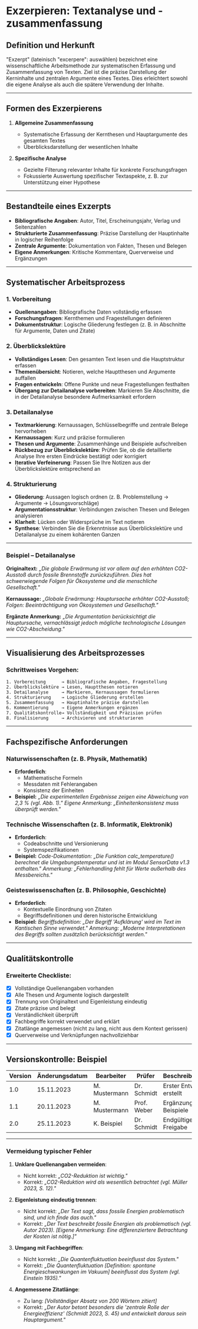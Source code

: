 # **Exzerpieren: Textanalyse und -zusammenfassung**

## **Definition und Herkunft**
"Exzerpt" (lateinisch "excerpere": auswählen) bezeichnet eine wissenschaftliche Arbeitsmethode zur systematischen Erfassung und Zusammenfassung von Texten. Ziel ist die präzise Darstellung der Kerninhalte und zentralen Argumente eines Textes. Dies erleichtert sowohl die eigene Analyse als auch die spätere Verwendung der Inhalte.

---

## **Formen des Exzerpierens**

1. **Allgemeine Zusammenfassung**
   - Systematische Erfassung der Kernthesen und Hauptargumente des gesamten Textes
   - Überblicksdarstellung der wesentlichen Inhalte

2. **Spezifische Analyse**
   - Gezielte Filterung relevanter Inhalte für konkrete Forschungsfragen
   - Fokussierte Auswertung spezifischer Textaspekte, z. B. zur Unterstützung einer Hypothese

---

## **Bestandteile eines Exzerpts**
- **Bibliografische Angaben**: Autor, Titel, Erscheinungsjahr, Verlag und Seitenzahlen
- **Strukturierte Zusammenfassung**: Präzise Darstellung der Hauptinhalte in logischer Reihenfolge
- **Zentrale Argumente**: Dokumentation von Fakten, Thesen und Belegen
- **Eigene Anmerkungen**: Kritische Kommentare, Querverweise und Ergänzungen

---

## **Systematischer Arbeitsprozess**

### **1. Vorbereitung**
- **Quellenangaben**: Bibliografische Daten vollständig erfassen
- **Forschungsfragen**: Kernthemen und Fragestellungen definieren
- **Dokumentstruktur**: Logische Gliederung festlegen (z. B. in Abschnitte für Argumente, Daten und Zitate)

### **2. Überblickslektüre**
- **Vollständiges Lesen**: Den gesamten Text lesen und die Hauptstruktur erfassen
- **Themenübersicht**: Notieren, welche Hauptthesen und Argumente auffallen
- **Fragen entwickeln**: Offene Punkte und neue Fragestellungen festhalten
- **Übergang zur Detailanalyse vorbereiten**: Markieren Sie Abschnitte, die in der Detailanalyse besondere Aufmerksamkeit erfordern

### **3. Detailanalyse**
- **Textmarkierung**: Kernaussagen, Schlüsselbegriffe und zentrale Belege hervorheben
- **Kernaussagen**: Kurz und präzise formulieren
- **Thesen und Argumente**: Zusammenhänge und Beispiele aufschreiben
- **Rückbezug zur Überblickslektüre**: Prüfen Sie, ob die detaillierte Analyse Ihre ersten Eindrücke bestätigt oder korrigiert
- **Iterative Verfeinerung**: Passen Sie Ihre Notizen aus der Überblickslektüre entsprechend an

### **4. Strukturierung**
- **Gliederung**: Aussagen logisch ordnen (z. B. Problemstellung → Argumente → Lösungsvorschläge)
- **Argumentationsstruktur**: Verbindungen zwischen Thesen und Belegen analysieren
- **Klarheit**: Lücken oder Widersprüche im Text notieren
- **Synthese**: Verbinden Sie die Erkenntnisse aus Überblickslektüre und Detailanalyse zu einem kohärenten Ganzen

---

### **Beispiel – Detailanalyse**
**Originaltext:**
*„Die globale Erwärmung ist vor allem auf den erhöhten CO2-Ausstoß durch fossile Brennstoffe zurückzuführen. Dies hat schwerwiegende Folgen für Ökosysteme und die menschliche Gesellschaft."*

**Kernaussage:**
*„Globale Erwärmung: Hauptursache erhöhter CO2-Ausstoß; Folgen: Beeinträchtigung von Ökosystemen und Gesellschaft."*

**Ergänzte Anmerkung:**
*„Die Argumentation berücksichtigt die Hauptursache, vernachlässigt jedoch mögliche technologische Lösungen wie CO2-Abscheidung."*

---

## **Visualisierung des Arbeitsprozesses**
### **Schrittweises Vorgehen:**
```plaintext
1. Vorbereitung      → Bibliografische Angaben, Fragestellung
2. Überblickslektüre → Lesen, Hauptthesen notieren
3. Detailanalyse     → Markieren, Kernaussagen formulieren
4. Strukturierung    → Logische Gliederung erstellen
5. Zusammenfassung   → Hauptinhalte präzise darstellen
6. Kommentierung     → Eigene Anmerkungen ergänzen
7. Qualitätskontrolle→ Vollständigkeit und Präzision prüfen
8. Finalisierung     → Archivieren und strukturieren
```

---

## **Fachspezifische Anforderungen**

### **Naturwissenschaften (z. B. Physik, Mathematik)**
- **Erforderlich**:
  - Mathematische Formeln
  - Messdaten mit Fehlerangaben
  - Konsistenz der Einheiten
- **Beispiel:**
  *„Die experimentellen Ergebnisse zeigen eine Abweichung von 2,3 % (vgl. Abb. 1)."*
  *Eigene Anmerkung: „Einheitenkonsistenz muss überprüft werden."*

### **Technische Wissenschaften (z. B. Informatik, Elektronik)**
- **Erforderlich**:
  - Codeabschnitte und Versionierung
  - Systemspezifikationen
- **Beispiel:**
  *Code-Dokumentation: „Die Funktion calc_temperature() berechnet die Umgebungstemperatur und ist im Modul SensorData v1.3 enthalten."*
  *Anmerkung: „Fehlerhandling fehlt für Werte außerhalb des Messbereichs."*

### **Geisteswissenschaften (z. B. Philosophie, Geschichte)**
- **Erforderlich**:
  - Kontextuelle Einordnung von Zitaten
  - Begriffsdefinitionen und deren historische Entwicklung
- **Beispiel:**
  *Begriffsdefinition: „Der Begriff 'Aufklärung' wird im Text im Kantischen Sinne verwendet."*
  *Anmerkung: „Moderne Interpretationen des Begriffs sollten zusätzlich berücksichtigt werden."*

---

## **Qualitätskontrolle**
### **Erweiterte Checkliste**:
- [x] Vollständige Quellenangaben vorhanden
- [x] Alle Thesen und Argumente logisch dargestellt
- [x] Trennung von Originaltext und Eigenleistung eindeutig
- [x] Zitate präzise und belegt
- [x] Verständlichkeit überprüft
- [x] Fachbegriffe korrekt verwendet und erklärt
- [x] Zitatlänge angemessen (nicht zu lang, nicht aus dem Kontext gerissen)
- [x] Querverweise und Verknüpfungen nachvollziehbar

---

## **Versionskontrolle: Beispiel**
| **Version** | **Änderungsdatum** | **Bearbeiter** | **Prüfer**  | **Beschreibung**        | **Status**    |
| ----------- | ------------------ | -------------- | ----------- | ----------------------- | ------------- |
| 1.0         | 15.11.2023         | M. Mustermann  | Dr. Schmidt | Erster Entwurf erstellt | In Arbeit     |
| 1.1         | 20.11.2023         | M. Mustermann  | Prof. Weber | Ergänzung: Beispiele    | Überarbeitet  |
| 2.0         | 25.11.2023         | K. Beispiel    | Dr. Schmidt | Endgültige Freigabe     | Abgeschlossen |

---

### **Vermeidung typischer Fehler**
1. **Unklare Quellenangaben vermeiden**:
   - Nicht korrekt: *„CO2-Reduktion ist wichtig."*
   - Korrekt: *„CO2-Reduktion wird als wesentlich betrachtet (vgl. Müller 2023, S. 12)."*

2. **Eigenleistung eindeutig trennen**:
   - Nicht korrekt: *„Der Text sagt, dass fossile Energien problematisch sind, und ich finde das auch."*
   - Korrekt: *„Der Text beschreibt fossile Energien als problematisch (vgl. Autor 2023). [Eigene Anmerkung: Eine differenziertere Betrachtung der Kosten ist nötig.]"*

3. **Umgang mit Fachbegriffen**:
   - Nicht korrekt: *„Die Quantenfluktuation beeinflusst das System."*
   - Korrekt: *„Die Quantenfluktuation [Definition: spontane Energieschwankungen im Vakuum] beeinflusst das System (vgl. Einstein 1935)."*

4. **Angemessene Zitatlänge**:
   - Zu lang: *[Vollständiger Absatz von 200 Wörtern zitiert]*
   - Korrekt: *„Der Autor betont besonders die 'zentrale Rolle der Energieeffizienz' (Schmidt 2023, S. 45) und entwickelt daraus sein Hauptargument."*

